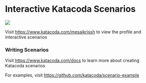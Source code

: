 # Interactive Katacoda Scenarios

[![](http://shields.katacoda.com/katacoda/mesaikrissh/count.svg)](https://www.katacoda.com/mesaikrissh "Get your profile on Katacoda.com")

Visit https://www.katacoda.com/mesaikrissh to view the profile and interactive scenarios

### Writing Scenarios
Visit https://www.katacoda.com/docs to learn more about creating Katacoda scenarios

For examples, visit https://github.com/katacoda/scenario-example
